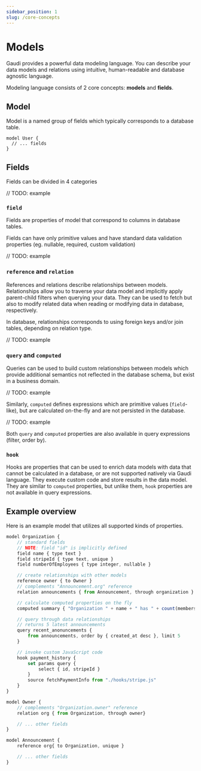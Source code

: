 ```yaml
---
sidebar_position: 1
slug: /core-concepts
---
```


# Models

Gaudi provides a powerful data modeling language. You can describe your data models and relations using intuitive, human-readable and database agnostic language.

Modeling language consists of 2 core concepts: **models** and **fields**.

## Model

Model is a named group of fields which typically corresponds to a database table.

```
model User {
  // ... fields
}
```

## Fields

Fields can be divided in 4 categories

// TODO: example

### `field`

Fields are properties of model that correspond to columns in database tables.

Fields can have only primitive values and have standard data validation properties (eg. nullable, required, custom validation)

// TODO: example

### `reference` and `relation`

References and relations describe relationships between models. Relationships allow you to traverse your data model and implicitly apply parent-child filters when querying your data. They can be used to fetch but also to modify related data when reading or modifying data in database, respectively.

In database, relationships corresponds to using foreign keys and/or join tables, depending on relation type.

// TODO: example

### `query` and `computed`

Queries can be used to build custom relationships between models which provide additional semantics not reflected in the database schema, but exist in a business domain.

// TODO: example

Similarly, `computed` defines expressions which are primitive values (`field`-like), but are calculated on-the-fly and are not persisted in the database.

// TODO: example

Both `query` and `computed` properties are also available in query expressions (filter, order by).

### `hook`

Hooks are properties that can be used to enrich data models with data that cannot be calculated in a database, or are not supported natively via Gaudi language. They execute custom code and store results in the data model. They are similar to `computed` properties, but unlike them, `hook` properties are not available in query expressions.

## Example overview

Here is an example model that utilizes all supported kinds of properties.

```js
model Organization {
    // standard fields
    // NOTE: field "id" is implicitly defined
    field name { type text }
    field stripeId { type text, unique }
    field numberOfEmployees { type integer, nullable }

    // create relationships with other models
    reference owner { to Owner }
    // complements "Announcement.org" reference
    relation announcements { from Announcement, through organization }

    // calculate computed properties on the fly
    computed summary { "Organization " + name + " has " + count(members) + "members" }

    // query through data relationships
    // returns 5 latest announcements
    query recent_anonuncements {
        from announcements, order by { created_at desc }, limit 5
    }

    // invoke custom JavaScript code
    hook payment_history {
        set params query {
            select { id, stripeId }
        }
        source fetchPaymentInfo from "./hooks/stripe.js"
    }
}

model Owner {
    // complements "Organization.owner" reference
    relation org { from Organization, through owner}

    // ... other fields
}

model Announcement {
    reference org{ to Organization, unique }

    // ... other fields
}
```
